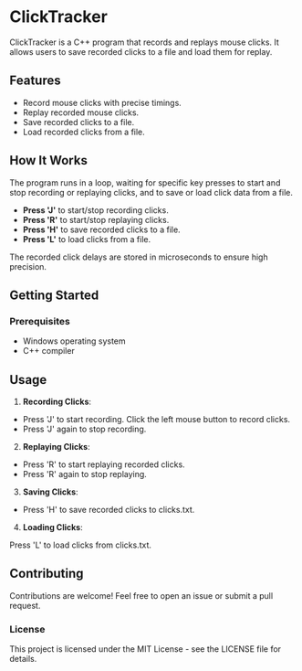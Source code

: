 # ClickTracker

ClickTracker is a C++ program that records and replays mouse clicks. It allows users to save recorded clicks to a file and load them for replay. 

## Features

- Record mouse clicks with precise timings.
- Replay recorded mouse clicks.
- Save recorded clicks to a file.
- Load recorded clicks from a file.

## How It Works

The program runs in a loop, waiting for specific key presses to start and stop recording or replaying clicks, and to save or load click data from a file.

- **Press 'J'** to start/stop recording clicks.
- **Press 'R'** to start/stop replaying clicks.
- **Press 'H'** to save recorded clicks to a file.
- **Press 'L'** to load clicks from a file.

The recorded click delays are stored in microseconds to ensure high precision.

## Getting Started

### Prerequisites

- Windows operating system
- C++ compiler

## Usage

1. **Recording Clicks**:

* Press 'J' to start recording. Click the left mouse button to record clicks.
* Press 'J' again to stop recording.

2. **Replaying Clicks**:

* Press 'R' to start replaying recorded clicks.
* Press 'R' again to stop replaying.

3. **Saving Clicks**:

* Press 'H' to save recorded clicks to clicks.txt.

4. **Loading Clicks**:

Press 'L' to load clicks from clicks.txt.

## Contributing

Contributions are welcome! Feel free to open an issue or submit a pull request.

### License

This project is licensed under the MIT License - see the LICENSE file for details.
